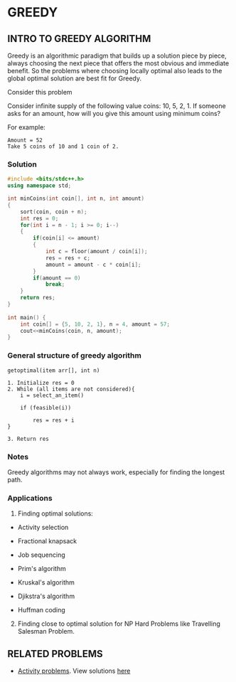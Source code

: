 # **GREEDY**

## **INTRO TO GREEDY ALGORITHM**

Greedy is an algorithmic paradigm that builds up a solution piece by piece, always choosing the next piece that offers the most obvious and immediate benefit. So the problems where choosing locally optimal also leads to the global optimal solution are best fit for Greedy.

Consider this problem

Consider infinite supply of the following value coins: 10, 5, 2, 1. If someone asks for an amount, how will you give this amount using minimum coins?

For example:
```
Amount = 52
Take 5 coins of 10 and 1 coin of 2.
```

### **Solution**

```cpp
#include <bits/stdc++.h> 
using namespace std;

int minCoins(int coin[], int n, int amount)
{	
    sort(coin, coin + n);
    int res = 0;
    for(int i = n - 1; i >= 0; i--)
    {
        if(coin[i] <= amount)
        {
            int c = floor(amount / coin[i]);
            res = res + c;
            amount = amount - c * coin[i];
        }
        if(amount == 0)
            break;
    }
    return res;
}
    
int main() {
    int coin[] = {5, 10, 2, 1}, n = 4, amount = 57;
    cout<<minCoins(coin, n, amount); 
}
```

### **General structure of greedy algorithm**

`getoptimal(item arr[], int n)`

```
1. Initialize res = 0
2. While (all items are not considered){
    i = select_an_item()

    if (feasible(i))
        
        res = res + i
}

3. Return res
```

### **Notes**

Greedy algorithms may not always work, especially for finding the longest path.

### **Applications**

1. Finding optimal solutions:

- Activity selection

- Fractional knapsack

- Job sequencing

- Prim's algorithm

- Kruskal's algorithm

- Djikstra's algorithm

- Huffman coding

2. Finding close to optimal solution for NP Hard Problems like Travelling Salesman Problem.

## RELATED PROBLEMS

- [Activity problems](/GREEDY/activity_problems.md). View solutions [here](/GREEDY/activity_problems.cpp)
